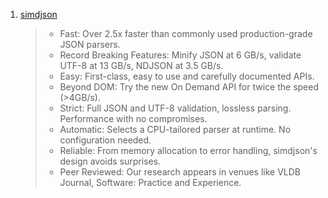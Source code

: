  1. [simdjson](https://github.com/simdjson/simdjson)
    
    > - Fast: Over 2.5x faster than commonly used production-grade JSON parsers.
    > - Record Breaking Features: Minify JSON at 6 GB/s, validate UTF-8 at 13 GB/s, NDJSON at 3.5 GB/s.
    > - Easy: First-class, easy to use and carefully documented APIs.
    > - Beyond DOM: Try the new On Demand API for twice the speed (>4GB/s).
    > - Strict: Full JSON and UTF-8 validation, lossless parsing. Performance with no compromises.
    > - Automatic: Selects a CPU-tailored parser at runtime. No configuration needed.
    > - Reliable: From memory allocation to error handling, simdjson's design avoids surprises.
    > - Peer Reviewed: Our research appears in venues like VLDB Journal, Software: Practice and Experience.
